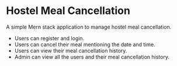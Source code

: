 # Hostel Meal Cancellation
A simple Mern stack application to manage hostel meal cancellation.

- Users can register and login.
- Users can cancel their meal mentioning the date and time.
- Users can view their meal cancellation history.
- Admin can view all the users and their meal cancellation history.